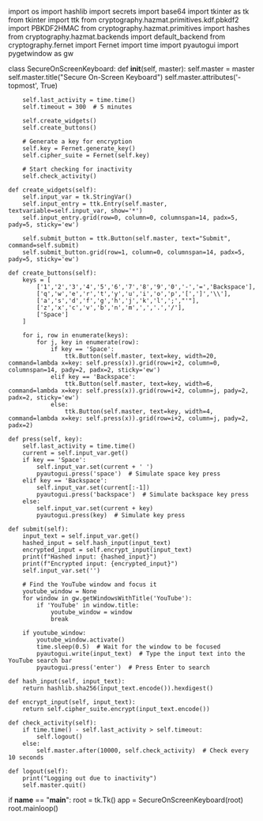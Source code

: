 import os
import hashlib
import secrets
import base64
import tkinter as tk
from tkinter import ttk
from cryptography.hazmat.primitives.kdf.pbkdf2 import PBKDF2HMAC
from cryptography.hazmat.primitives import hashes
from cryptography.hazmat.backends import default_backend
from cryptography.fernet import Fernet
import time
import pyautogui
import pygetwindow as gw

class SecureOnScreenKeyboard:
    def __init__(self, master):
        self.master = master
        self.master.title("Secure On-Screen Keyboard")
        self.master.attributes('-topmost', True)

        self.last_activity = time.time()
        self.timeout = 300  # 5 minutes

        self.create_widgets()
        self.create_buttons()
        
        # Generate a key for encryption
        self.key = Fernet.generate_key()
        self.cipher_suite = Fernet(self.key)
        
        # Start checking for inactivity
        self.check_activity()

    def create_widgets(self):
        self.input_var = tk.StringVar()
        self.input_entry = ttk.Entry(self.master, textvariable=self.input_var, show='*')
        self.input_entry.grid(row=0, column=0, columnspan=14, padx=5, pady=5, sticky='ew')

        self.submit_button = ttk.Button(self.master, text="Submit", command=self.submit)
        self.submit_button.grid(row=1, column=0, columnspan=14, padx=5, pady=5, sticky='ew')

    def create_buttons(self):
        keys = [
            ['1','2','3','4','5','6','7','8','9','0','-','=','Backspace'],
            ['q','w','e','r','t','y','u','i','o','p','[',']','\\'],
            ['a','s','d','f','g','h','j','k','l',';',"'"],
            ['z','x','c','v','b','n','m',',','.','/'],
            ['Space']
        ]

        for i, row in enumerate(keys):
            for j, key in enumerate(row):
                if key == 'Space':
                    ttk.Button(self.master, text=key, width=20, command=lambda x=key: self.press(x)).grid(row=i+2, column=0, columnspan=14, pady=2, padx=2, sticky='ew')
                elif key == 'Backspace':
                    ttk.Button(self.master, text=key, width=6, command=lambda x=key: self.press(x)).grid(row=i+2, column=j, pady=2, padx=2, sticky='ew')
                else:
                    ttk.Button(self.master, text=key, width=4, command=lambda x=key: self.press(x)).grid(row=i+2, column=j, pady=2, padx=2)

    def press(self, key):
        self.last_activity = time.time()
        current = self.input_var.get()
        if key == 'Space':
            self.input_var.set(current + ' ')
            pyautogui.press('space')  # Simulate space key press
        elif key == 'Backspace':
            self.input_var.set(current[:-1])
            pyautogui.press('backspace')  # Simulate backspace key press
        else:
            self.input_var.set(current + key)
            pyautogui.press(key)  # Simulate key press

    def submit(self):
        input_text = self.input_var.get()
        hashed_input = self.hash_input(input_text)
        encrypted_input = self.encrypt_input(input_text)
        print(f"Hashed input: {hashed_input}")
        print(f"Encrypted input: {encrypted_input}")
        self.input_var.set('')

        # Find the YouTube window and focus it
        youtube_window = None
        for window in gw.getWindowsWithTitle('YouTube'):
            if 'YouTube' in window.title:
                youtube_window = window
                break

        if youtube_window:
            youtube_window.activate()
            time.sleep(0.5)  # Wait for the window to be focused
            pyautogui.write(input_text)  # Type the input text into the YouTube search bar
            pyautogui.press('enter')  # Press Enter to search

    def hash_input(self, input_text):
        return hashlib.sha256(input_text.encode()).hexdigest()

    def encrypt_input(self, input_text):
        return self.cipher_suite.encrypt(input_text.encode())

    def check_activity(self):
        if time.time() - self.last_activity > self.timeout:
            self.logout()
        else:
            self.master.after(10000, self.check_activity)  # Check every 10 seconds

    def logout(self):
        print("Logging out due to inactivity")
        self.master.quit()

if __name__ == "__main__":
    root = tk.Tk()
    app = SecureOnScreenKeyboard(root)
    root.mainloop()
